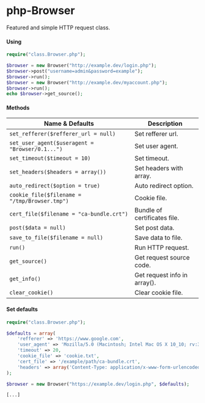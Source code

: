 php-Browser
=============

Featured and simple HTTP request class.

#### Using

```php
require("class.Browser.php");

$browser = new Browser("http://example.dev/login.php");
$browser->post("username=admin&password=example");
$browser->run();
$browser = new Browser("http://example.dev/myaccount.php");
$browser->run();
echo $browser->get_source();
```

#### Methods

| Name & Defaults | Description | 
| ----------- | ----------- |
| `set_refferer($refferer_url = null)` | Set refferer url. |
| `set_user_agent($useragent = "Browser/0.1...")` | Set user agent. |
| `set_timeout($timeout = 10)` | Set timeout. |
| `set_headers($headers = array())` | Set headers with array. |
| `auto_redirect($option = true)` | Auto redirect option. |
| `cookie_file($filename = "/tmp/Browser.tmp")` | Cookie file. |
| `cert_file($filename = "ca-bundle.crt")` | Bundle of certificates file. |
| `post($data = null)` | Set post data. |
| `save_to_file($filename = null)` | Save data to file. |
| `run()` | Run HTTP request. |
| `get_source()` | Get request source code. |
| `get_info()` | Get request info in array(). |
| `clear_cookie()` | Clear cookie file. |

#### Set defaults

```php
require("class.Browser.php");

$defaults = array(
    'refferer' => 'https://www.google.com', 
    'user_agent' => 'Mozilla/5.0 (Macintosh; Intel Mac OS X 10_10; rv:33.0) Gecko/20100101 Firefox/33.0',
    'timeout' => 20, 
    'cookie_file' => 'cookie.txt',
    'cert_file' => '/example/path/ca-bundle.crt',
    'headers' => array('Content-Type: application/x-www-form-urlencoded', 'Foo: Bar')
);

$browser = new Browser("https://example.dev/login.php", $defaults);

[...]
```
